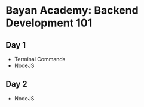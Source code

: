 # **Bayan Academy: Backend Development 101**

## **Day 1**
- Terminal Commands
- NodeJS

## **Day 2**
- NodeJS
